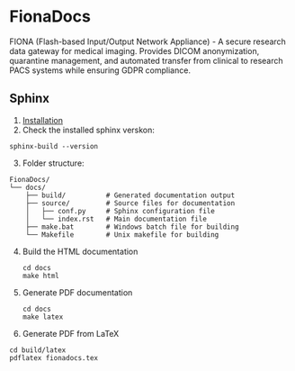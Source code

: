 # FionaDocs
FIONA (Flash-based Input/Output Network Appliance) - A secure research data gateway for medical imaging. Provides DICOM anonymization, quarantine management, and automated transfer from clinical to research PACS systems while ensuring GDPR compliance.


## Sphinx
1. [Installation](https://www.sphinx-doc.org/en/master/usage/installation.html)
2. Check the installed sphinx verskon: 
```
sphinx-build --version
```
3. Folder structure:
```
FionaDocs/
└── docs/
    ├── build/          # Generated documentation output
    ├── source/         # Source files for documentation
    │   ├── conf.py     # Sphinx configuration file
    │   └── index.rst   # Main documentation file
    ├── make.bat        # Windows batch file for building
    └── Makefile        # Unix makefile for building
```
4. Build the HTML documentation
   ```
   cd docs
   make html
   ```
5. Generate PDF documentation
   ```
   cd docs
   make latex
   ```
6. Generate PDF from LaTeX
```
cd build/latex
pdflatex fionadocs.tex
```
